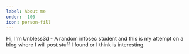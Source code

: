 ```yaml
---
label: About me
order: -100
icon: person-fill
---
```


Hi, I'm Unbless3d - A random infosec student and this is my attempt on a blog where I will post stuff I found or I think is interesting. 


